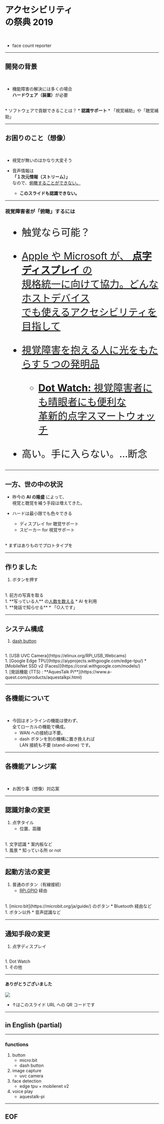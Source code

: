 # アクセシビリティ<br>の祭典 2019

<br>

* face count reporter

---

## 開発の背景

<br>

* 機能障害の解決には多くの場合  
<b>ハードウェア（装置）</b>が必要  
<br>
* ソフトウェアで貢献できることは？
	* <b>認識サポート</b>
		* 「視覚補助」や「聴覚補助」

---

## お困りのこと（想像）

<br>

* 視覚が無いのはかなり大変そう

* 音声情報は  
<b>「１次元情報（ストリーム）」</b>  
なので、<u>俯瞰することができない。</u>
	* <b>このスライドも認識できない。</b>

---

### 視覚障害者が「俯瞰」するには

<font size="6">

* 触覚なら可能？

* [Apple や Microsoft が、 **点字ディスプレイ** の<br>規格統一に向けて協力。どんなホストデバイス<br>でも使えるアクセシビリティを目指して](https://www.gizmodo.jp/2018/06/usb-baille-displays.html)

* [視覚障害を抱える人に光をもたらす５つの発明品](https://www.redbull.com/jp-ja/inventions-to-help-visually-impaired-people)
	* [**Dot Watch:** 視覚障害者にも晴眼者にも便利な<br>革新的点字スマートウォッチ](https://www.thxpalm.com/2018/07/dot-watch.html?m=1)  

* 高い。手に入らない。…断念

</font>

---

## 一方、世の中の状況

* 昨今の **AI の隆盛** によって、  
視覚と聴覚を補う手段は増えてきた。

* ハードは最小限でも色々できる
	* ディスプレイ for 聴覚サポート
	* スピーカー for 視覚サポート  
<br>
* まずはありものでプロトタイプを

---

## 作りました

1. ボタンを押す  
<br>
1. 前方の写真を取る  
<br>
1. **写っている人** の<u>人数を数える</u>
	* AI を利用  
<br>
1. **発話で知らせる**
	* 「○人です」

---

## システム構成

1. [dash button](https://aws.amazon.com/jp/iotbutton/)  
<br>
1. [USB UVC Camera](https://elinux.org/RPi_USB_Webcams)  
<br>
1. [Google Edge TPU](https://aiyprojects.withgoogle.com/edge-tpu/)
	* [MobileNet SSD v2 (Faces)](https://coral.withgoogle.com/models/)  
<br>
1. [発話機能 (TTS) : **AquesTalk Pi**](https://www.a-quest.com/products/aquestalkpi.html)

---

## 各機能について

<br>

* 今回はオンラインの機能は使わず、  
全てローカルの機能で構成。
	* WAN への接続は不要。
	* dash ボタンを別の機構に置き換えれば  
	LAN 接続も不要 (stand-alone) です。

---

## 各機能アレンジ案

<br>

* お困り事（想像）対応案

---

## 認識対象の変更

1. 点字タイル
	* 位置、距離  
<br>
1. 文字認識
	* 案内板など  
<br>
1. 風景
	* 知っている所 or not

---

## 起動方法の変更

1. 普通のボタン（有線接続）
	* [RPi.GPIO](https://tool-lab.com/make/raspberrypi-startup-26/) 経由  
<br>
1. [micro:bit](https://microbit.org/ja/guide/) のボタン
	* Bluetooth 経由など  
<br>
1. ボタン以外
	* 音声認識など

---

## 通知手段の変更

1. 点字ディスプレイ  
<br>
1. Dot Watch  
<br>
1. その他

---

#### ありがとうございました

![](../images/qr_face_count_reporter.png)

* ↑はこのスライド URL への QR コードです

---

## in English (partial)

---

### functions

1. button
	* micro:bit
	* dash button
1. image capture
	* uvc camera
1. face detection
	* edge tpu + mobilenet v2
1. voice play
	* aquestalk-pi

---

## EOF
